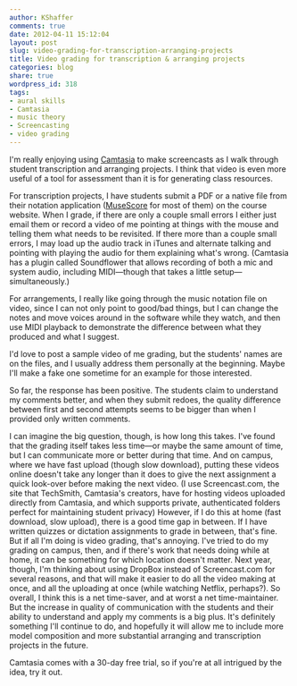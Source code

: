 ```yaml
---
author: KShaffer
comments: true
date: 2012-04-11 15:12:04
layout: post
slug: video-grading-for-transcription-arranging-projects
title: Video grading for transcription & arranging projects
categories: blog
share: true
wordpress_id: 318
tags:
- aural skills
- Camtasia
- music theory
- Screencasting
- video grading
---
```


I'm really enjoying using [Camtasia](http://www.techsmith.com/camtasia.html) to make screencasts as I walk through student transcription and arranging projects. I think that video is even more useful of a tool for assessment than it is for generating class resources.

For transcription projects, I have students submit a PDF or a native file from their notation application ([MuseScore](http://www.musescore.org) for most of them) on the course website. When I grade, if there are only a couple small errors I either just email them or record a video of me pointing at things with the mouse and telling them what needs to be revisited. If there more than a couple small errors, I may load up the audio track in iTunes and alternate talking and pointing with playing the audio for them explaining what's wrong. (Camtasia has a plugin called Soundflower that allows recording of both a mic and system audio, including MIDI—though that takes a little setup—simultaneously.)

For arrangements, I really like going through the music notation file on video, since I can not only point to good/bad things, but I can change the notes and move voices around in the software while they watch, and then use MIDI playback to demonstrate the difference between what they produced and what I suggest.

I'd love to post a sample video of me grading, but the students' names are on the files, and I usually address them personally at the beginning. Maybe I'll make a fake one sometime for an example for those interested.

So far, the response has been positive. The students claim to understand my comments better, and when they submit redoes, the quality difference between first and second attempts seems to be bigger than when I provided only written comments.

I can imagine the big question, though, is how long this takes. I've found that the grading itself takes less time—or maybe the same amount of time, but I can communicate more or better during that time. And on campus, where we have fast upload (though slow download), putting these videos online doesn't take any longer than it does to give the next assignment a quick look-over before making the next video. (I use Screencast.com, the site that TechSmith, Camtasia's creators, have for hosting videos uploaded directly from Camtasia, and which supports private, authenticated folders perfect for maintaining student privacy) However, if I do this at home (fast download, slow upload), there is a good time gap in between. If I have written quizzes or dictation assignments to grade in between, that's fine. But if all I'm doing is video grading, that's annoying. I've tried to do my grading on campus, then, and if there's work that needs doing while at home, it can be something for which location doesn't matter. Next year, though, I'm thinking about using DropBox instead of Screencast.com for several reasons, and that will make it easier to do all the video making at once, and all the uploading at once (while watching Netflix, perhaps?). So overall, I think this is a net time-saver, and at worst a net time-maintainer. But the increase in quality of communication with the students and their ability to understand and apply my comments is a big plus. It's definitely something I'll continue to do, and hopefully it will allow me to include more model composition and more substantial arranging and transcription projects in the future.

Camtasia comes with a 30-day free trial, so if you're at all intrigued by the idea, try it out.
